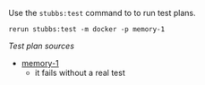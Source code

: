 
Use the `stubbs:test` command to to run test plans.

    rerun stubbs:test -m docker -p memory-1

*Test plan sources*

* [memory-1](tests/memory-1.html)
  * it fails without a real test

